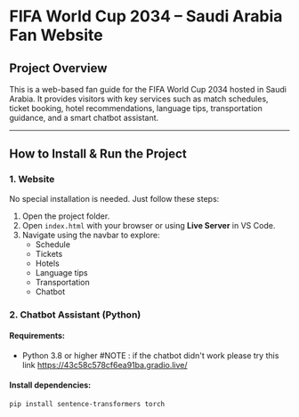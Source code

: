 # FIFA World Cup 2034 – Saudi Arabia Fan Website

## Project Overview

This is a web-based fan guide for the FIFA World Cup 2034 hosted in Saudi Arabia. It provides visitors with key services such as match schedules, ticket booking, hotel recommendations, language tips, transportation guidance, and a smart chatbot assistant.

---

## How to Install & Run the Project

### 1. Website
No special installation is needed. Just follow these steps:

1. Open the project folder.
2. Open `index.html` with your browser or using **Live Server** in VS Code.
3. Navigate using the navbar to explore:
   - Schedule
   - Tickets
   - Hotels
   - Language tips
   - Transportation
   - Chatbot

### 2. Chatbot Assistant (Python)

#### Requirements:
- Python 3.8 or higher
#NOTE : if the chatbot didn't work please try this link https://43c58c578cf6ea91ba.gradio.live/


#### Install dependencies:
```bash
pip install sentence-transformers torch

